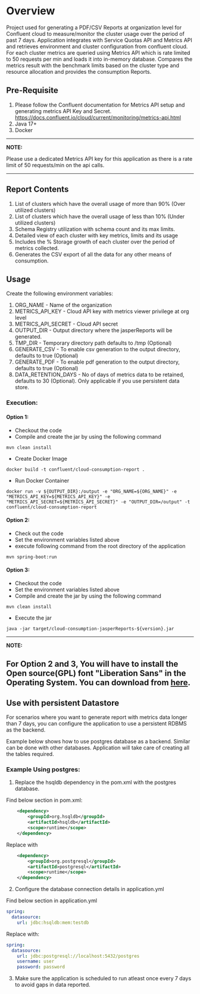 # Overview

Project used for generating a PDF/CSV Reports at organization level for Confluent cloud to measure/monitor the cluster
usage over the period of past 7 days.
Application integrates with Service Quotas API and Metrics API and retrieves environment and cluster configuration from
confluent cloud.
For each cluster metrics are queried using Metrics API which is rate limited to 50 requests per min and loads it into
in-memory database.
Compares the metrics result with the benchmark limits based on the cluster type and resource allocation and provides the
consumption Reports.

## Pre-Requisite

1. Please follow the Confluent documentation for Metrics API setup and generating metrics API Key and Secret. https://docs.confluent.io/cloud/current/monitoring/metrics-api.html
2. Java 17+
3. Docker

---
**NOTE:**

Please use a dedicated Metrics API key for this application as there is a rate limit of 50 requests/min on the api calls.

---

## Report Contents

1. List of clusters which have the overall usage of more than 90% (Over utilized clusters)
2. List of clusters which have the overall usage of less than 10% (Under utilized clusters)
3. Schema Registry utilization with schema count and its max limits. 
4. Detailed view of each cluster with key metrics, limits and its usage
5. Includes the % Storage growth of each cluster over the period of metrics collected.
6. Generates the CSV export of all the data for any other means of consumption.

## Usage

Create the following environment variables:

1. ORG_NAME - Name of the organization
2. METRICS_API_KEY - Cloud API key with metrics viewer privilege at org level
3. METRICS_API_SECRET - Cloud API secret
4. OUTPUT_DIR - Output directory where the jasperReports will be generated.
5. TMP_DIR - Temporary directory path defaults to /tmp (Optional)
6. GENERATE_CSV - To enable csv generation to the output directory, defaults to true (Optional)
7. GENERATE_PDF - To enable pdf generation to the output directory, defaults to true (Optional)
8. DATA_RETENTION_DAYS - No of days of metrics data to be retained, defaults to 30 (Optional). Only applicable if you
   use persistent data store.

### Execution:

#### Option 1:

- Checkout the code
- Compile and create the jar by using the following command

``` SHELL
mvn clean install
```

- Create Docker Image

``` SHELL
docker build -t confluent/cloud-consumption-report .
```

- Run Docker Container

``` SHELL
docker run -v ${OUTPUT_DIR}:/output -e "ORG_NAME=${ORG_NAME}" -e "METRICS_API_KEY=${METRICS_API_KEY}" -e "METRICS_API_SECRET=${METRICS_API_SECRET}" -e "OUTPUT_DIR=/output" -t confluent/cloud-consumption-report
```

#### Option 2:

- Check out the code
- Set the environment variables listed above
- execute following command from the root directory of the application

``` SHELL
mvn spring-boot:run
```

#### Option 3:

- Checkout the code
- Set the environment variables listed above
- Compile and create the jar by using the following command

``` SHELL
mvn clean install
```

- Execute the jar

``` SHELL
java -jar target/cloud-consumption-jasperReports-${version}.jar 
```
---
**NOTE:**

For Option 2 and 3, You will have to install the Open source(GPL) font "Liberation Sans" in the Operating
System. You can download from [here](https://dl.dafont.com/dl/?f=liberation_sans).
---

## Use with persistent Datastore

For scenarios where you want to generate report with metrics data longer than 7 days, you can configure the application
to use a persistent RDBMS as the backend.

Example below shows how to use postgres database as a backend. Similar can be done with other databases.
Application will take care of creating all the tables required.

### Example Using postgres:

1. Replace the hsqldb dependency in the pom.xml with the postgres database.

Find below section in pom.xml:

``` xml
    <dependency>
        <groupId>org.hsqldb</groupId>
        <artifactId>hsqldb</artifactId>
        <scope>runtime</scope>
    </dependency>
```

Replace with

``` xml
    <dependency>
        <groupId>org.postgresql</groupId>
        <artifactId>postgresql</artifactId>
        <scope>runtime</scope>
    </dependency>
```

2. Configure the database connection details in application.yml

Find below section in application.yml

``` yml
spring:
  datasource:
    url: jdbc:hsqldb:mem:testdb
```

Replace with:

``` yml
spring:
  datasource:
    url: jdbc:postgresql://localhost:5432/postgres
    username: user
    password: password
```

3. Make sure the application is scheduled to run atleast once every 7 days to avoid gaps in data reported.
